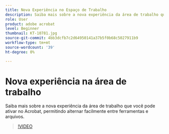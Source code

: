 ```yaml
---
title: Nova Experiência no Espaço de Trabalho
description: Saiba mais sobre a nova experiência da área de trabalho que você pode ativar no Acrobat
role: User
product: adobe acrobat
level: Beginner
thumbnail: KT-10781.jpg
source-git-commit: 4bb3dcfb7c2d64950141a37b5f0b68c5027911b9
workflow-type: tm+mt
source-wordcount: '39'
ht-degree: 0%

---
```


# Nova experiência na área de trabalho

Saiba mais sobre a nova experiência da área de trabalho que você pode ativar no Acrobat, permitindo alternar facilmente entre ferramentas e arquivos.

>[!VIDEO](https://video.tv.adobe.com/v/345949?hidetitle=true)
